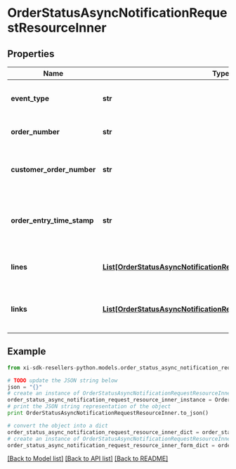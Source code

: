 # OrderStatusAsyncNotificationRequestResourceInner


## Properties

Name | Type | Description | Notes
------------ | ------------- | ------------- | -------------
**event_type** | **str** | The event name sent in the event request. | [optional] 
**order_number** | **str** | The Ingram Micro order number. | [optional] 
**customer_order_number** | **str** | The reseller&#39;s unique PO/Order number. | [optional] 
**order_entry_time_stamp** | **str** | The timestamp at which the order was created. | [optional] 
**lines** | [**List[OrderStatusAsyncNotificationRequestResourceInnerLinesInner]**](OrderStatusAsyncNotificationRequestResourceInnerLinesInner.md) | The line-level details for the order. | [optional] 
**links** | [**List[OrderStatusAsyncNotificationRequestResourceInnerLinksInner]**](OrderStatusAsyncNotificationRequestResourceInnerLinksInner.md) | Link to Order Details for the order(s). | [optional] 

## Example

```python
from xi-sdk-resellers-python.models.order_status_async_notification_request_resource_inner import OrderStatusAsyncNotificationRequestResourceInner

# TODO update the JSON string below
json = "{}"
# create an instance of OrderStatusAsyncNotificationRequestResourceInner from a JSON string
order_status_async_notification_request_resource_inner_instance = OrderStatusAsyncNotificationRequestResourceInner.from_json(json)
# print the JSON string representation of the object
print OrderStatusAsyncNotificationRequestResourceInner.to_json()

# convert the object into a dict
order_status_async_notification_request_resource_inner_dict = order_status_async_notification_request_resource_inner_instance.to_dict()
# create an instance of OrderStatusAsyncNotificationRequestResourceInner from a dict
order_status_async_notification_request_resource_inner_form_dict = order_status_async_notification_request_resource_inner.from_dict(order_status_async_notification_request_resource_inner_dict)
```
[[Back to Model list]](../README.md#documentation-for-models) [[Back to API list]](../README.md#documentation-for-api-endpoints) [[Back to README]](../README.md)


